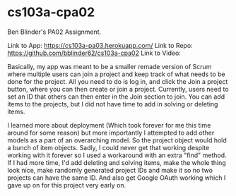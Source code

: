 # cs103a-cpa02
Ben Blinder's PA02 Assignment.

Link to App: https://cs103a-pa03.herokuapp.com/ 
Link to Repo: https://github.com/bblinder62/cs103a-cpa02
Link to Video: 

Basically, my app was meant to be a smaller remade version of Scrum where multiple users can join a project and keep track of what needs to be done for the project. 
All you need to do is log in, and click the Join a project button, where you can then create or join a project. Currently, users need to set an ID that others can then enter in the Join section to join.
You can add items to the projects, but I did not have time to add in solving or deleting items.

I learned more about deployment (Which took forever for me this time around for some reason) but more importantly I attempted to add other models as a part of an overarching model. So the project object would hold a bunch of item objects. Sadly, I could never get that working despite working with it forever so I used a workaround with an extra "find" method.
If I had more time, I'd add deleting and solving items, make the whole thing look nice, make randomly generated project IDs and make it so no two projects can have the same ID. And also get Google OAuth working which I gave up on for this project very early on.

